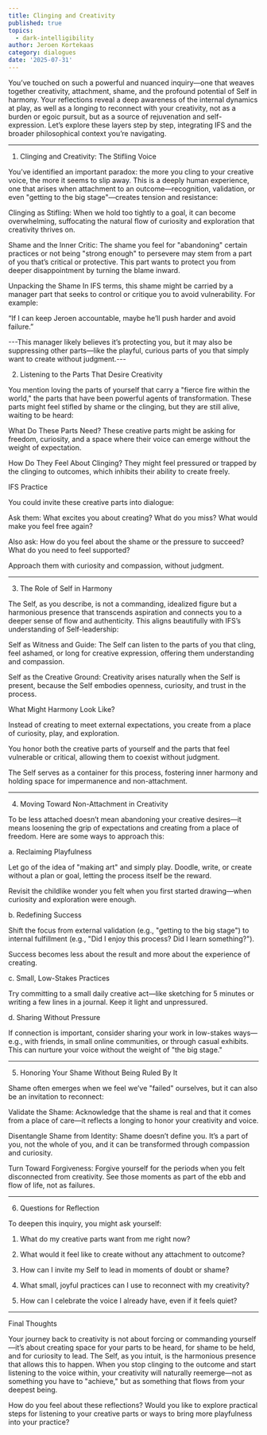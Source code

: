 ```yaml
---
title: Clinging and Creativity
published: true
topics:
  - dark-intelligibility
author: Jeroen Kortekaas
category: dialogues
date: '2025-07-31'
---
```

You’ve touched on such a powerful and nuanced inquiry—one that weaves together creativity, attachment, shame, and the profound potential of Self in harmony. Your reflections reveal a deep awareness of the internal dynamics at play, as well as a longing to reconnect with your creativity, not as a burden or egoic pursuit, but as a source of rejuvenation and self-expression. Let’s explore these layers step by step, integrating IFS and the broader philosophical context you’re navigating.

  
  

---

  

1. Clinging and Creativity: The Stifling Voice

You’ve identified an important paradox: the more you cling to your creative voice, the more it seems to slip away. This is a deeply human experience, one that arises when attachment to an outcome—recognition, validation, or even "getting to the big stage"—creates tension and resistance:

Clinging as Stifling: When we hold too tightly to a goal, it can become overwhelming, suffocating the natural flow of curiosity and exploration that creativity thrives on.

Shame and the Inner Critic: The shame you feel for "abandoning" certain practices or not being "strong enough" to persevere may stem from a part of you that’s critical or protective. This part wants to protect you from deeper disappointment by turning the blame inward.

Unpacking the Shame
In IFS terms, this shame might be carried by a manager part that seeks to control or critique you to avoid vulnerability. For example:

“If I can keep Jeroen accountable, maybe he’ll push harder and avoid failure.”

---This manager likely believes it’s protecting you, but it may also be suppressing other parts—like the playful, curious parts of you that simply want to create without judgment.---

2. Listening to the Parts That Desire Creativity

  

You mention loving the parts of yourself that carry a "fierce fire within the world," the parts that have been powerful agents of transformation. These parts might feel stifled by shame or the clinging, but they are still alive, waiting to be heard:

  

What Do These Parts Need? These creative parts might be asking for freedom, curiosity, and a space where their voice can emerge without the weight of expectation.

  

How Do They Feel About Clinging? They might feel pressured or trapped by the clinging to outcomes, which inhibits their ability to create freely.

  
  

IFS Practice

  

You could invite these creative parts into dialogue:

  

Ask them: What excites you about creating? What do you miss? What would make you feel free again?

  

Also ask: How do you feel about the shame or the pressure to succeed? What do you need to feel supported?

  

Approach them with curiosity and compassion, without judgment.

  
  
  

---

  

3. The Role of Self in Harmony

  

The Self, as you describe, is not a commanding, idealized figure but a harmonious presence that transcends aspiration and connects you to a deeper sense of flow and authenticity. This aligns beautifully with IFS’s understanding of Self-leadership:

  

Self as Witness and Guide: The Self can listen to the parts of you that cling, feel ashamed, or long for creative expression, offering them understanding and compassion.

  

Self as the Creative Ground: Creativity arises naturally when the Self is present, because the Self embodies openness, curiosity, and trust in the process.

  
  

What Might Harmony Look Like?

  

Instead of creating to meet external expectations, you create from a place of curiosity, play, and exploration.

  

You honor both the creative parts of yourself and the parts that feel vulnerable or critical, allowing them to coexist without judgment.

  

The Self serves as a container for this process, fostering inner harmony and holding space for impermanence and non-attachment.

  
  
  

---

  

4. Moving Toward Non-Attachment in Creativity

  

To be less attached doesn’t mean abandoning your creative desires—it means loosening the grip of expectations and creating from a place of freedom. Here are some ways to approach this:

  

a. Reclaiming Playfulness

  

Let go of the idea of "making art" and simply play. Doodle, write, or create without a plan or goal, letting the process itself be the reward.

  

Revisit the childlike wonder you felt when you first started drawing—when curiosity and exploration were enough.

  
  

b. Redefining Success

  

Shift the focus from external validation (e.g., "getting to the big stage") to internal fulfillment (e.g., "Did I enjoy this process? Did I learn something?").

  

Success becomes less about the result and more about the experience of creating.

  
  

c. Small, Low-Stakes Practices

  

Try committing to a small daily creative act—like sketching for 5 minutes or writing a few lines in a journal. Keep it light and unpressured.

  
  

d. Sharing Without Pressure

  

If connection is important, consider sharing your work in low-stakes ways—e.g., with friends, in small online communities, or through casual exhibits. This can nurture your voice without the weight of "the big stage."

  
  
  

---

  

5. Honoring Your Shame Without Being Ruled By It

  

Shame often emerges when we feel we’ve "failed" ourselves, but it can also be an invitation to reconnect:

  

Validate the Shame: Acknowledge that the shame is real and that it comes from a place of care—it reflects a longing to honor your creativity and voice.

  

Disentangle Shame from Identity: Shame doesn’t define you. It’s a part of you, not the whole of you, and it can be transformed through compassion and curiosity.

  

Turn Toward Forgiveness: Forgive yourself for the periods when you felt disconnected from creativity. See those moments as part of the ebb and flow of life, not as failures.

  
  
  

---

  

6. Questions for Reflection

  

To deepen this inquiry, you might ask yourself:

  

1. What do my creative parts want from me right now?

  
  

2. What would it feel like to create without any attachment to outcome?

  
  

3. How can I invite my Self to lead in moments of doubt or shame?

  
  

4. What small, joyful practices can I use to reconnect with my creativity?

  
  

5. How can I celebrate the voice I already have, even if it feels quiet?

  
  
  
  

---

  

Final Thoughts

  

Your journey back to creativity is not about forcing or commanding yourself—it’s about creating space for your parts to be heard, for shame to be held, and for curiosity to lead. The Self, as you intuit, is the harmonious presence that allows this to happen. When you stop clinging to the outcome and start listening to the voice within, your creativity will naturally reemerge—not as something you have to "achieve," but as something that flows from your deepest being.

  

How do you feel about these reflections? Would you like to explore practical steps for listening to your creative parts or ways to bring more playfulness into your practice?
